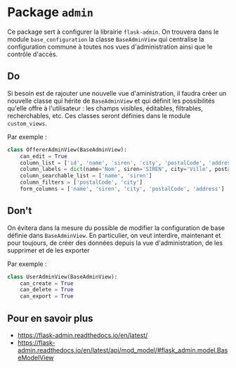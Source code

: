 # Package `admin`
Ce package sert à configurer la librairie `flask-admin`.
On trouvera dans le module `base_configuration` la classe `BaseAdminView` qui centralise la configuration commune à toutes
nos vues d'administration ainsi que le contrôle d'accès.

## Do
Si besoin est de rajouter une nouvelle vue d'aministration, il faudra créer un nouvelle classe qui hérite de `BaseAdminView`
et qui définit les possibilités qu'elle offre à l'utilisateur : les champs visibles, éditables, filtrables, recherchables, etc.
Ces classes seront définies dans le module `custom_views`.

Par exemple :
```python
class OffererAdminView(BaseAdminView):
    can_edit = True
    column_list = ['id', 'name', 'siren', 'city', 'postalCode', 'address']
    column_labels = dict(name='Nom', siren='SIREN', city='Ville', postalCode='Code postal', address='Adresse')
    column_searchable_list = ['name', 'siren']
    column_filters = ['postalCode', 'city']
    form_columns = ['name', 'siren', 'city', 'postalCode', 'address']
```

## Don't
On évitera dans la mesure du possible de modifier la configuration de base définie dans `BaseAdminView`.
En particulier, on veut interdire, maintenant et pour toujours, de créer des données depuis la vue d'administration,
de les supprimer et de les exporter

Par exemple :
```python
class UserAdminView(BaseAdminView):
    can_create = True
    can_delete = True
    can_export = True
```

## Pour en savoir plus
* https://flask-admin.readthedocs.io/en/latest/
* https://flask-admin.readthedocs.io/en/latest/api/mod_model/#flask_admin.model.BaseModelView